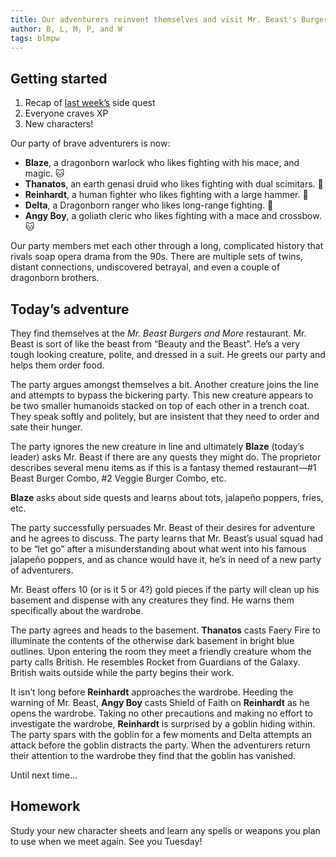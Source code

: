 ```yaml
---
title: Our adventurers reinvent themselves and visit Mr. Beast's Burgers and More!
author: B, L, M, P, and W
tags: blmpw
---
```


## Getting started
1. Recap of [last week’s](2021-08-16-first-day-of-school.md) side quest
2. Everyone craves XP
3. New characters!

Our party of brave adventurers is now:
- **Blaze**, a dragonborn warlock who likes fighting with his mace, and magic. 🐱
- **Thanatos**, an earth genasi druid who likes fighting with dual scimitars. 🐨
- **Reinhardt**, a human fighter who likes fighting with a large hammer. 🐔
- **Delta**, a Dragonborn ranger who likes long-range fighting. 🐶
- **Angy Boy**, a goliath cleric who likes fighting with a mace and crossbow. 🐱

Our party members met each other through a long, complicated history that rivals soap opera drama from the 90s. There are multiple sets of twins, distant connections, undiscovered betrayal, and even a couple of dragonborn brothers.

## Today’s adventure
They find themselves at the _Mr. Beast Burgers and More_ restaurant. Mr. Beast is sort of like the beast from “Beauty and the Beast”. He’s a very tough looking creature, polite, and dressed in a suit. He greets our party and helps them order food.

The party argues amongst themselves a bit. Another creature joins the line and attempts to bypass the bickering party. This new creature appears to be two smaller humanoids stacked on top of each other in a trench coat. They speak softly and politely, but are insistent that they need to order and sate their hunger.

The party ignores the new creature in line and ultimately **Blaze** (today’s leader) asks Mr. Beast if there are any quests they might do. The proprietor describes several menu items as if this is a fantasy themed restaurant—#1 Beast Burger Combo, #2 Veggie Burger Combo, etc.

**Blaze** asks about side quests and learns about tots, jalapeño poppers, fries, etc.

The party successfully persuades Mr. Beast of their desires for adventure and he agrees to discuss. The party learns that Mr. Beast’s usual squad had to be “let go” after a misunderstanding about what went into his famous jalapeño poppers, and as chance would have it, he’s in need of a new party of adventurers.

Mr. Beast offers 10 (or is it 5 or 4?) gold pieces if the party will clean up his basement and dispense with any creatures they find. He warns them specifically about the wardrobe. 

The party agrees and heads to the basement. **Thanatos** casts Faery Fire to illuminate the contents of the otherwise dark basement in bright blue outlines. Upon entering the room they meet a friendly creature whom the party calls British. He resembles Rocket from Guardians of the Galaxy. British waits outside while the party begins their work.

It isn’t long before **Reinhardt** approaches the wardrobe. Heeding the warning of Mr. Beast, **Angy Boy** casts Shield of Faith on **Reinhardt** as he opens the wardrobe. Taking no other precautions and making no effort to investigate the wardrobe, **Reinhardt** is surprised by a goblin hiding within. The party spars with the goblin for a few moments and Delta attempts an attack before the goblin distracts the party. When the adventurers return their attention to the wardrobe they find that the goblin has vanished.

Until next time...

## Homework
Study your new character sheets and learn any spells or weapons you plan to use when we meet again. See you Tuesday! 
